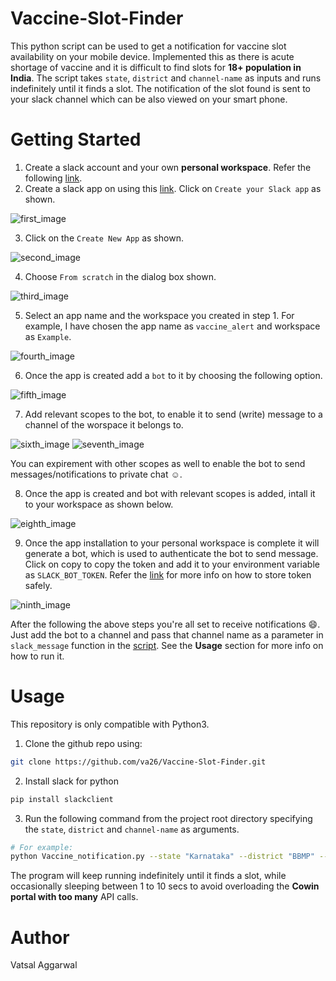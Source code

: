 Vaccine-Slot-Finder
===================================

This python script can be used to get a notification for vaccine slot availability on your mobile device. Implemented this as there is acute shortage of vaccine and it is difficult to find slots for **18+ population in India**. The script takes `state`, `district` and `channel-name` as inputs and runs indefinitely until it finds a slot. The notification of the slot found is sent to your slack channel which can be also viewed on your smart phone.

# Getting Started

1. Create a slack account and your own **personal workspace**. Refer the following [link][1].
2. Create a slack app on using this [link][2]. Click on `Create your Slack app` as shown.

![first_image](https://github.com/va26/Vaccine-Slot-Finder/blob/main/Images/Create_app.PNG)

3. Click on the `Create New App` as shown.

![second_image](https://github.com/va26/Vaccine-Slot-Finder/blob/main/Images/app_1.PNG)

4. Choose `From scratch` in the dialog box shown.

![third_image](https://github.com/va26/Vaccine-Slot-Finder/blob/main/Images/from_scratch.PNG)

5. Select an app name and the workspace you created in step 1. For example, I have chosen the app name as `vaccine_alert` and workspace as `Example`.

![fourth_image](https://github.com/va26/Vaccine-Slot-Finder/blob/main/Images/workspace.PNG)

6. Once the app is created add a `bot` to it by choosing the following option.

![fifth_image](https://github.com/va26/Vaccine-Slot-Finder/blob/main/Images/add_bot.PNG)

7. Add relevant scopes to the bot, to enable it to send (write) message to a channel of the worspace it belongs to.

![sixth_image](https://github.com/va26/Vaccine-Slot-Finder/blob/main/Images/add_scopes.PNG)
![seventh_image](https://github.com/va26/Vaccine-Slot-Finder/blob/main/Images/bot_scopes.PNG)

You can expirement with other scopes as well to enable the bot to send messages/notifications to private chat :relaxed:.

8. Once the app is created and bot with relevant scopes is added, intall it to your workspace as shown below.

![eighth_image](https://github.com/va26/Vaccine-Slot-Finder/blob/main/Images/install_workspace.PNG)

9. Once the app installation to your personal workspace is complete it will generate a bot, which is used to authenticate the bot to send message. Click on copy to copy the token and add it to your environment variable as `SLACK_BOT_TOKEN`. Refer the [link][4] for more info on how to store token safely.

![ninth_image](https://github.com/va26/Vaccine-Slot-Finder/blob/main/Images/bot_token.PNG)

After the following the above steps you're all set to receive notifications :smile:. Just add the bot to a channel and pass that channel name as a parameter in `slack_message` function in the [script][5]. See the **Usage** section for more info on how to run it.

# Usage

This repository is only compatible with Python3.
1. Clone the github repo using:
```sh
git clone https://github.com/va26/Vaccine-Slot-Finder.git
```
2. Install slack for python
```sh
pip install slackclient
```
3. Run the following command from the project root directory specifying the `state`, `district` and `channel-name` as arguments.
```sh
# For example:
python Vaccine_notification.py --state "Karnataka" --district "BBMP" --channel-name "#alert_me"
```
The program will keep running indefinitely until it finds a slot, while occasionally sleeping between 1 to 10 secs to avoid overloading the **Cowin portal with too many** API calls.

# Author

Vatsal Aggarwal 


[1]: https://slack.com/intl/en-in/get-started#/createnew
[2]: https://api.slack.com/bot-users#getting-started
[3]: https://www.ffmpeg.org/download.html
[4]: https://slack.dev/python-slackclient/auth.html
[5]: https://github.com/va26/Vaccine-Slot-Finder/blob/main/Vaccine_notification.py
